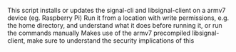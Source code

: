 This script installs or updates the signal-cli and libsignal-client on a armv7 device (eg. Raspberry Pi)
Run it from a location with write permissions, e.g. the home directory, and understand what it does before running it, or run the commands manually
Makes use of the armv7 precompiled libsignal-client, make sure to understand the security implications of this
